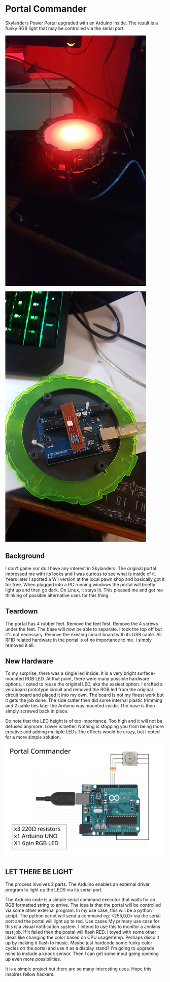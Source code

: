 # Portal Commander
Skylanders Power Portal upgraded with an Arduino inside.
The result is a funky RGB light that may be controlled via the serial port.  

![Alt text](images/pic1.jpg?raw=true "Prototype1")

![Alt text](images/pic2.jpg?raw=true "Prototype1")

## Background

I don't game nor do I have any interest in Skylanders. The original portal impressed me with its looks and I was curious to see what is inside of it.
Years later I spotted a Wii version at the local pawn shop and basically got it for free. When plugged into a PC running windows the portal will briefly light up and then go dark. On Linux, it stays lit. This pleased me and got me thinking of possible alternative uses for this thing.

## Teardown

The portal has 4 rubber feet. Remove the feet first. Remove the 4 screws under the feet. The base will now be able to separate. I took the top off but it's not necessary. Remove the existing circuit board with its USB cable. All RFID related hardware in the portal is of no importance to me. I simply removed it all.

## New Hardware

To my surprise, there was a single led inside. It is a very bright surface-mounted RGB LED. At that point, there were many possible hardware options. I opted to reuse the original LED, aka the easiest option. I drafted a veraboard prototype circuit and removed the RGB led from the original circuit board and placed it into my own. The board is not my finest work but it gets the job done. The side cutter then did some internal plastic trimming and 2 cable ties later the Arduino was mounted inside. The base is then simply screwed back in place.

Do note that the LED height is of top importance. Too high and it will not be defused anymore. Lower is better. Nothing is stopping you from being more creative and adding multiple LEDs.The effects would be crazy, but I opted for a more simple solution.

![Alt text](images/circuit.svg?raw=true "Prototype1")

## LET THERE BE LIGHT

The process involves 2 parts. The Arduino enables an external driver program to light up the LEDS via its serial port. 

The Arduino code is a simple serial command executor that waits for an RGB formatted string to arrive. The idea is that the portal will be controlled via some other external program. In my use case, this will be a python script. The python script will send a command  eg: <255,0,0> via the serial port and the portal will light up to red.
Use cases
My primary use case for this is a visual notification system. I intend to use this to monitor a Jenkins test job. If it failed then the postal will flash RED.
I toyed with some other ideas like changing the color based on CPU usage/temp. Perhaps disco it up by making it flash to music. Maybe just hardcode some funky color cycles on the portal and use it as a display stand? I'm going to upgrade mine to include a knock sensor. Then I can get some input going opening up even more possibilities.

It is a simple project but there are so many interesting uses. Hope this inspires fellow hackers.


